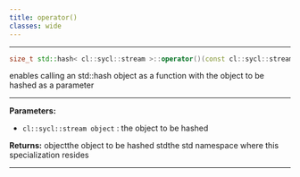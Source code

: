 ```yaml
---
title: operator()
classes: wide
---
```



---

```cpp
size_t std::hash< cl::sycl::stream >::operator()(const cl::sycl::stream &object) const
```


enables calling an std::hash object as a function with the object to be hashed as a parameter 


---
**Parameters:**

 - `cl::sycl::stream object`
: the object to be hashed 

**Returns:** objectthe object to be hashed stdthe std namespace where this specialization resides 

---
